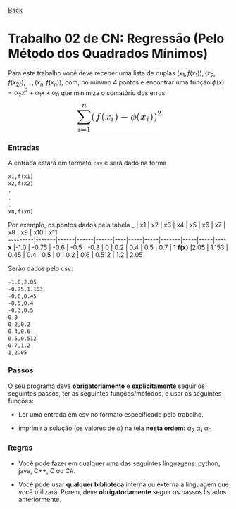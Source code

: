 [Back](../../)

# Trabalho 02 de CN: Regressão (Pelo Método dos Quadrados Mínimos)

Para este trabalho você deve receber uma lista de duplas $(x_1, f(x_1)), (x_2, f(x_2)), ..., (x_n, f(x_n))$, com, no mínimo 4 pontos e encontrar uma função $\phi(x) = \alpha_2x^2 + \alpha_1x + \alpha_0$ que minimiza o somatório dos erros

<center><img src="equation.png" width="190"></center>

### Entradas

A entrada estará em formato `csv` e será dado na forma

```
x1,f(x1)
x2,f(x2)
.
.
.
xn,f(xn)
```

Por exemplo, os pontos dados pela tabela
\_ | x1 | x2 | x3 | x4 | x5 | x6 | x7 | x8 | x9 | x10 | x11  
---------|-------|------|------|------|----|-----|-----|-------|-----|-----|----
**x** |-1.0 | -0.75 | -0.6 | -0.5 | -0.3 | 0 | 0.2 | 0.4 | 0.5 | 0.7 | 1
**f(x)** |2.05 | 1.153 | 0.45 | 0.4 | 0.5 | 0 | 0.2 | 0.6 | 0.512 | 1.2 | 2.05

Serão dados pelo csv:

```
-1.0,2.05
-0.75,1.153
-0.6,0.45
-0.5,0.4
-0.3,0.5
0,0
0.2,0.2
0.4,0.6
0.5,0.512
0.7,1.2
1,2.05
```

### Passos

O seu programa deve **obrigatoriamente** e **explicitamente** seguir os seguintes passos, ter as seguintes funções/métodos, e usar as seguintes funções:

- Ler uma entrada em csv no formato especificado pelo trabalho.

- imprimir a solução (os valores de $\alpha$) na tela **nesta ordem:** $\alpha_2$ $\alpha_1$ $\alpha_0$

### Regras

- Você pode fazer em qualquer uma das seguintes linguagens: python, java, C++, C ou C#.

- Você pode usar **qualquer biblioteca** interna ou externa à linguagem que você utilizará. Porem, deve **obrigatoriamente** seguir os passos listados anteriormente.
